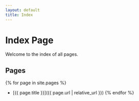 ```yaml
---
layout: default
title: Index
---
```


# Index Page

Welcome to the index of all pages.

## Pages
{% for page in site.pages %}
- [{{ page.title }}]({{ page.url | relative_url }})
{% endfor %}

